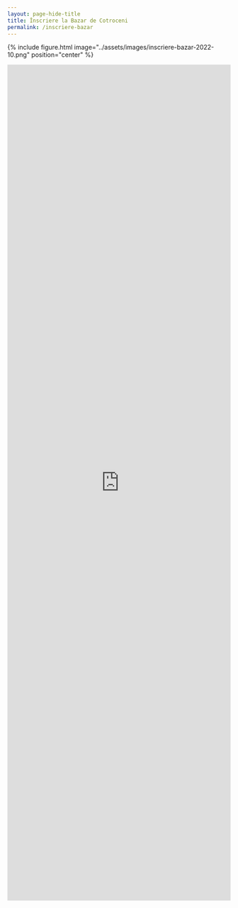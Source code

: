 ```yaml
---
layout: page-hide-title
title: Înscriere la Bazar de Cotroceni
permalink: /inscriere-bazar
---
```


{% include figure.html image="../assets/images/inscriere-bazar-2022-10.png" position="center" %}

<div class="container" style="position: relative;  overflow: hidden;  width: 100%;  padding-top: 56.25%; height: 1600px">

  <iframe src="https://docs.google.com/forms/d/e/1FAIpQLSdyxdc45adXlDZOQC7Qo00FEBg0TQMD35z4QkO3yOTEaqQLYw/viewform?embedded=true" frameborder="0" marginheight="0" marginwidth="0" style="position: absolute;top: 0;left: 0;bottom: 0;right: 0;width: 100%;height: 100%;" onload = "window.parent.scrollTo(0,0)" >Loading…</iframe>

</div>
